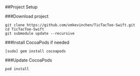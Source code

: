 ##Project Setup

###Download project
```
git clone https://github.com/xmkevinchen/TicTacToe-Swift.git
cd TicTacToe-Swift
git submodule update --recursive
```

###Install CocoaPods if needed
```
[sudo] gem install cocoapods
```

###Update CocoaPods
```
pod install
```

